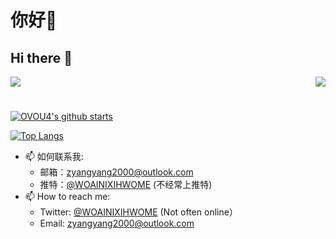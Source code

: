 # 你好👋
## Hi there 👋
<p>
  <a href="https://count.getloli.com/"><img src="https://count.getloli.com/get/@:OVOU4"></a>
  <img src="https://weather-icon.journeyad.repl.co/@guangzhou?v=1" align="right">
</p>
<h1 align="center"></h1>


[![OVOU4's github starts](https://github-readme-stats.vercel.app/api?username=OVOU4&theme=great-gatsby)](https://github.com/OVOU4)


[![Top Langs](https://github-readme-stats.vercel.app/api/top-langs/?username=OVOU4&langs_count=3&layout=compact&theme=onedark)](https://github.com/OVOU4)  
- 📫 如何联系我: 
  * 邮箱：zyangyang2000@outlook.com
  * 推特：[@WOAINIXIHWOME](https://twitter.com/WOAINIXIHWOME?s=09) (不经常上推特)
- 📫 How to reach me: 
  * Twitter: [@WOAINIXIHWOME](https://twitter.com/WOAINIXIHWOME?s=09) (Not often online）
  * Email: zyangyang2000@outlook.com
